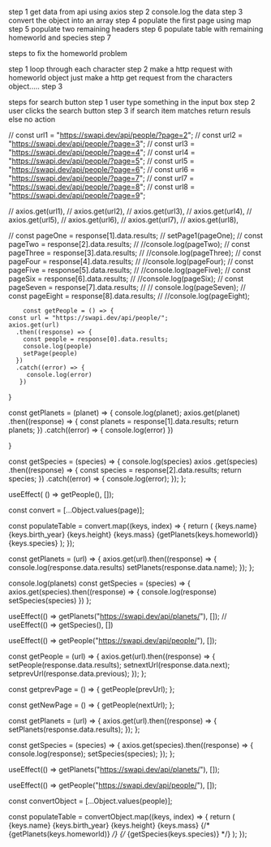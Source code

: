 

step 1
get data from api using axios 
step 2 
console.log the data 
step 3 
convert the object into an array 
step 4 
populate the first page using map
step 5 
populate two remaining headers 
step 6 
 populate table with  remaining homeworld and species 
 step 7


steps to fix the homeworld problem 


step 1 
 loop through each character 
step 2 
  make a http request with homeworld object
  just make a http get request from the characters object.....
step 3 
 




steps for search button 
step 1 
 user type something in the input box 
step 2 
 user clicks the search button 
step 3 
 if search item matches 
  return resuls 
  else 
  no action 
 









 // const url1 = "https://swapi.dev/api/people/?page=2";
    // const url2 = "https://swapi.dev/api/people/?page=3";
    // const url3 = "https://swapi.dev/api/people/?page=4";
    // const url4 = "https://swapi.dev/api/people/?page=5";
    // const url5 = "https://swapi.dev/api/people/?page=6";
    // const url6 = "https://swapi.dev/api/people/?page=7";
    // const url7 = "https://swapi.dev/api/people/?page=8";
    // const url8 = "https://swapi.dev/api/people/?page=9";

  // axios.get(url1),
        // axios.get(url2),
        // axios.get(url3),
        // axios.get(url4),
        // axios.get(url5),
        // axios.get(url6),
        // axios.get(url7),
        // axios.get(url8),


// const pageOne = response[1].data.results;
        // setPage1(pageOne);
        // const pageTwo = response[2].data.results;
        // //console.log(pageTwo);
        // const pageThree = response[3].data.results;
        // //console.log(pageThree);
        // const pageFour = response[4].data.results;
        // //console.log(pageFour);
        // const pageFive = response[5].data.results;
        // //console.log(pageFive);
        // const pageSix = response[6].data.results;
        // //console.log(pageSix);
        // const pageSeven = response[7].data.results;
        // // console.log(pageSeven);
        // const pageEight = response[8].data.results;
        // //console.log(pageEight);




        const getPeople = () => {
    const url = "https://swapi.dev/api/people/";
    axios.get(url)
      .then((response) => {
        const people = response[0].data.results;
        console.log(people)
        setPage(people)
      })
      .catch((error) => {
         console.log(error)
       })
  }
  

  const getPlanets = (planet) => {
    console.log(planet);
    axios.get(planet)
      .then((response) => {
        const planets = response[1].data.results;
        return planets; 
      })
      .catch((error) => {
         console.log(error)
      })
    
  }


  const getSpecies = (species) => {
    console.log(species)
    axios
      .get(species)
      .then((response) => {
        const species = response[2].data.results;
        return species; 
      })
      .catch((error) => {
        console.log(error);
      });
  };


  useEffect( () => getPeople(), []);

  const convert = [...Object.values(page)];

  const populateTable = convert.map((keys, index) => {
    return (
      <tr key={keys.id}>
        <td>{keys.name}</td>
        <td>{keys.birth_year}</td>
        <td>{keys.height}</td>
        <td>{keys.mass}</td>
        <td>{getPlanets(keys.homeworld)}</td>
        <td>{keys.species}</td>
      </tr>
    );
  });












const getPlanets = (url) => {
    axios.get(url).then((response) => {   
      console.log(response.data.results)
      setPlanets(response.data.name);
    });
  };

console.log(planets)
  const getSpecies = (species) => {
    axios.get(species).then((response) => {
        console.log(response)
        setSpecies(species)
      })
  };

  useEffect(() => getPlanets("https://swapi.dev/api/planets/"), []);
  // useEffect(() => getSpecies(), [])

  useEffect(() => getPeople("https://swapi.dev/api/people/"), []);




const getPeople = (url) => {
    axios.get(url).then((response) => {
      setPeople(response.data.results);
      setnextUrl(response.data.next);
      setprevUrl(response.data.previous);
    });
  };

  const getprevPage = () => {
    getPeople(prevUrl);
  };

  const getNewPage = () => {
    getPeople(nextUrl);
  };

  const getPlanets = (url) => {
    axios.get(url).then((response) => {
      setPlanets(response.data.results);
    });
  };

  const getSpecies = (species) => {
    axios.get(species).then((response) => {
      console.log(response);
      setSpecies(species);
    });
  };

  useEffect(() => getPlanets("https://swapi.dev/api/planets/"), []);

  useEffect(() => getPeople("https://swapi.dev/api/people/"), []);

  const convertObject = [...Object.values(people)];

  const populateTable = convertObject.map((keys, index) => {
    return (
      <tr key={keys.id}>
        <td>{keys.name}</td>
        <td>{keys.birth_year}</td>
        <td>{keys.height}</td>
        <td>{keys.mass}</td>
        {/* <td>{getPlanets(keys.homeworld)}</td> */}
        {/* <td>{getSpecies(keys.species)}</td> */}
      </tr>
    );
  });
